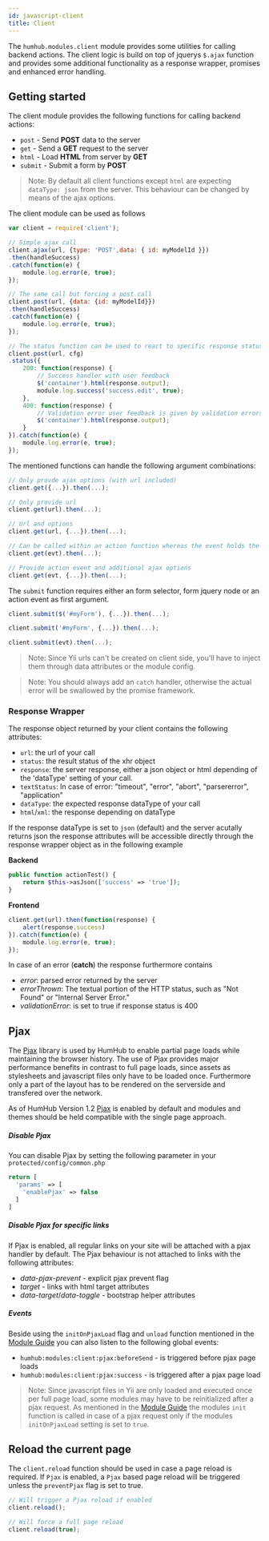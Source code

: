 ```yaml
---
id: javascript-client
title: Client
---
```


The `humhub.modules.client` module provides some utilities for calling backend actions. The client logic is build on top of jquerys `$.ajax` function and provides some additional functionality as a response wrapper, promises and enhanced error handling. 

## Getting started

The client module provides the following functions for calling backend actions:

 - `post` - Send **POST** data to the server
 - `get` - Send a **GET** request to the server
 - `html` - Load **HTML** from server by **GET**
 - `submit` - Submit a form by **POST**

> Note: By default all client functions except `html` are expecting `dataType: json` from the server. This behaviour can be changed by means of the ajax options.

The client module can be used as follows

```javascript
var client = require('client');

// Simple ajax call
client.ajax(url, {type: 'POST',data: { id: myModelId }})
.then(handleSuccess)
.catch(function(e) {
    module.log.error(e, true);
});

// The same call but forcing a post call
client.post(url, {data: {id: myModelId}})
.then(handleSuccess)
.catch(function(e) {
    module.log.error(e, true);
});

// The status function can be used to react to specific response status codes
client.post(url, cfg)
.status({
    200: function(response) {
        // Success handler with user feedback
        $('container').html(response.output);
        module.log.success('success.edit', true);
    },
    400: function(response) {
        // Validation error user feedback is given by validation errors
        $('container').html(response.output);
    }
}).catch(function(e) {
    module.log.error(e, true);
});
```
The mentioned functions can handle the following argument combinations:

```javascript
// Only provde ajax options (with url included)
client.get({...}).then(...); 

// Only provide url
client.get(url).then(...);

// Url and options
client.get(url, {...}).then(...);

// Can be called within an action function whereas the event holds the url
client.get(evt).then(...);

// Provide action event and additional ajax options
client.get(evt, {...}).then(...);
```

The `submit` function requires either an form selector, form jquery node or an action event as first argument.

```javascript
client.submit($('#myForm'), {...}).then(...);

client.submit('#myForm', {...}).then(...);

client.submit(evt).then(...);
```
> Note: Since Yii urls can't be created on client side, you'll have to inject them through data attributes or the module config.

> Note: You should always add an `catch` handler, otherwise the actual error will be swallowed by the promise framework.

### Response Wrapper

The response object returned by your client contains the following attributes:

 - `url`: the url of your call
 - `status`: the result status of the xhr object
 - `response`: the server response, either a json object or html depending of the 'dataType' setting of your call.
 - `textStatus`: In case of error: "timeout", "error", "abort", "parsererror", "application"
 - `dataType`: the expected response dataType of your call
 - `html`/`xml`: the response depending on dataType

If the response dataType is set to `json` (default) and the server acutally returns json the response attributes will be accessible directly through the response wrapper object as in the following example

**Backend**

```php
public function actionTest() {
    return $this->asJson(['success' => 'true']);
}
```

**Frontend**

```javascript
client.get(url).then(function(response) {
    alert(response.success)
}).catch(function(e) {
    module.log.error(e, true);
});
```


In case of an error (**catch**) the response furthermore contains

 - *error*: parsed error returned by the server
 - *errorThrown*: The textual portion of the HTTP status, such as "Not Found" or "Internal Server Error." 
 - *validationError*: is set to true if response status is 400

## Pjax

The [Pjax](http://pjax.herokuapp.com/) library is used by HumHub to enable partial page loads while maintaining the browser history. The use of Pjax provides major performance benefits in contrast to full page loads, since assets as stylesheets and javascript files only have to be loaded once. Furthermore only a part of the layout has to be rendered on the serverside and transfered over the network.

As of HumHub Version 1.2 [Pjax](http://pjax.herokuapp.com/) is enabled by default and modules and themes should be held compatible with the single page approach. 

##### Disable Pjax

You can disable Pjax by setting the following parameter in your `protected/config/common.php`

```php
return [
  'params' => [
    'enablePjax' => false
  ]
]
```

##### Disable Pjax for specific links

If Pjax is enabled, all regular links on your site will be attached with a pjax handler by default.
The Pjax behaviour is not attached to links with the following attributes:

 - *data-pjax-prevent* - explicit pjax prevent flag
 - *target* - links with html target attributes
 - *data-target*/*data-toggle* - bootstrap helper attributes

##### Events

Beside using the `initOnPjaxLoad` flag and `unload` function mentioned in the [Module Guide](javascript-index.md) you can also listen to the following global events:

 - `humhub:modules:client:pjax:beforeSend` - is triggered before pjax page loads
 - `humhub:modules:client:pjax:success` - is triggered after a pjax page load

> Note: Since javascript files in Yii are only loaded and executed once per full page load, some modules may have to be reinitialized after a pjax request. As mentioned in the [Module Guide](javascript-index.md) the modules `init` function is called in case of a pjax request only if the modules `initOnPjaxLoad` setting is set to `true`.

## Reload the current page

The `client.reload` function should be used in case a page reload is required. If `Pjax` is enabled, a `Pjax` based page reload will be triggered unless the `preventPjax` flag is set to true.

```javascript
// Will trigger a Pjax reload if enabled
client.reload();

// Will force a full page reload
client.reload(true);
```